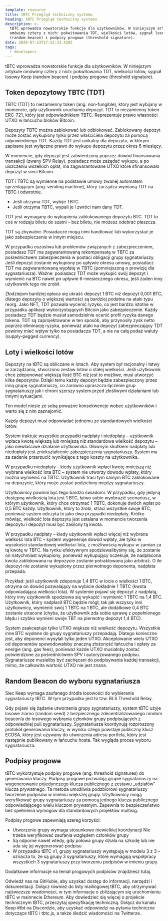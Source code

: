 ```yaml
---
template: resource
title: tBTC Przegląd techniczny systemu
heading: tBTC Przegląd techniczny systemu
description: >-
  tBTC wprowadza nowatorskie funkcje dla użytkowników. W niniejszym artykule
  omówimy cztery z nich: pokwitowania TDT, wielkości lotów, sygnał losowy Keep
  (random beacon) i podpisy progowe (threshold signature).
date: 2020-07-23T17:52:23.428Z
tags:
  - developers
---
```

tBTC wprowadza nowatorskie funkcje dla użytkowników. W niniejszym artykule omówimy cztery z nich: pokwitowania TDT, wielkości lotów, sygnał losowy Keep (random beacon) i podpisy progowe (threshold signature).

## Token depozytowy TBTC (TDT)

TBTC (TDT) to niezamienny token (ang. non-fungible), który jest wybijany w momencie, gdy użytkownik uruchamia depozyt. TDT to niezamienny token ERC-721, który jest odpowiednikiem TBTC. Reprezentuje prawo własności UTXO w łańcuchu bloków Bitcoin.

Depozyty TBTC można zablokować lub odblokować. Zablokowany depozyt może zostać wykupiony tylko przez właściciela depozytu za pomocą odpowiedniego TDT. Każdy TDT jest unikalny dla depozytu, w którym zapisane jest wyłączne prawo do wykupu depozytu przez okres 6 miesięcy.

W momencie, gdy depozyt jest zatwierdzony poprzez dowód finansowania transakcji (zwany SPV Relay), posiadacz może zażądać wykupu, a po uiszczeniu wszelkich opłat, ma zagwarantowane UTXO które sfinansowało depozyt w sieci Bitcoin.

TDT i TBTC są wymienne na podstawie umowy zwanej automatem sprzedającym (ang. vending machine), który zarządza wymianą TDT na TBTC i odwrotnie.

* Jeśli otrzyma TDT, wybije TBTC. 
* Jeśli otrzyma TBTC, wypali je i zwróci nam dany TDT.

TDT jest wymagany do wykupienia zablokowanego depozytu BTC. TDT to coś w rodzaju biletu do szatni – bez biletu, nie możesz odebrać płaszcza.

TDT są zbywalne. Posiadacze mogą nimi handlować lub wykorzystać je jako zabezpieczenie w innym miejscu.

W przypadku oszustwa lub problemów związanych z zabezpieczeniem, posiadasz TDT ma zagwarantowaną rekompensatę w TBTC za pośrednictwem zabezpieczenia w postaci obligacji grupy sygnatariuszy. Jeśli depozyt zostanie wykupiony po upływie okresu umowy, posiadacz TDT ma zagwarantowaną wypłatę w TBTC (pomniejszoną o prowizję dla sygnatariusza). Ważne: posiadacz TDT może wykupić swój depozyt i wymienić na BTC nawet po upływie 6-miesiecznego okresu, jeśli żaden inny użytkownik tego nie zrobił.

Złodziejom bardziej opłaca się ukraść depozyt 1 BTC niż depozyt 0,001 BTC, dlatego depozyty o większej wartości są bardziej podatne na ataki typu reorg. Jako NFT, TDT pozwala wycenić ryzyko, co jest bardzo istotne w przypadku aplikacji wykorzystujących Bitcoin jako zabezpieczenie. Każdy posiadacz TDT będzie musiał samodzielnie ocenić profil ryzyka danego tokena. TDT są zaprojektowane w ten sposób, aby przynosiły zysk netto poprzez eliminację ryzyka, ponieważ ataki na depozyt zabezpieczający TDT powinny mieć wpływ tylko na posiadacza TDT, a nie na całą podaż waluty (supply-pegged currency).

## Loty i wielkości lotów

Depozyty na tBTC są obliczane w lotach. Aby system był racjonalny i łatwy w zarządzaniu, stworzono zestaw lotów o stałej wielkości. Jeśli użytkownik chce zdeponować większą ilość BTC niż jest to możliwe, musi utworzyć kilka depozytów. Dzięki temu każdy depozyt będzie zabezpieczony przez inną grupę sygnatariuszy, co zarówno upraszcza łączenie grup sygnatariuszy jak i chroni szerszy system przed złośliwymi działaniami lub innymi sytuacjami.

Ten model niesie ze sobą poważne konsekwencje wobec użytkowników i warto się z nim zaznajomić.

Każdy depozyt musi odpowiadać jednemu ze standardowych wielkości lotów.

System traktuje wszystkie przypadki nadpłaty i niedopłaty – użytkownik wpłaca kwotę większą lub mniejszą niż standardowa wielkość depozytu – jako niewłaściwe działanie użytkownika. Głównym skutkiem nadpłaty lub niedopłaty jest zniekształcenie zabezpieczenia sygnatariuszy. System ma za zadanie przerzucić wynikające z tego koszty na użytkownika.

W przypadku niedopłaty – kiedy użytkownik wpłaci kwotę mniejszą niż wybrana wielkość lota BTC – system nie utworzy dowodu wpłaty, który można wymienić na TBTC. Użytkownik traci tym samym BTC zablokowane na depozycie, który może zostać podzielony między sygnatariuszy.

Użytkownicy powinni być tego bardzo świadomi. W przypadku, gdy jedyną dostępną wielkością lota jest 1 BTC, łatwo sobie wyobrazić scenariusz, w którym użytkownik, który chce otrzymać 1 TBTC, dokonuje dwóch wpłat po 0,5 BTC każdy. Użytkownik, który to zrobi, straci wszystkie swoje BTC, ponieważ system odczyta to jako dwa przypadki niedopłaty. Krótko mówiąc, wielkość lota depozytu jest ustalana w momencie tworzenia depozytu i depozyt musi być zasilony tą kwota.

W przypadku nadpłaty – kiedy użytkownik wpłaci więcej niż wybrana wielkość lota BTC – system wygeneruje dowód wpłaty, ale tylko w wysokości standardowej wielkości lota, z możliwością wykupu w zamian za tą kwotę w TBTC. Na rynku efektywnym spodziewalibyśmy się, że zostanie on natychmiast wykupiony, ponieważ wykupujący oczekuje, że nadpłacona kwota zablokowana na depozycie zostanie potraktowana jako arbitraż. O ile depozyt nie zostanie wykupiony przez pierwotnego deponenta, nadpłata przepada.

Przykład: jeśli użytkownik zdeponuje 1,4 BTC w locie o wielkości 1 BTC, otrzyma on dowód pozwalający na wybicie dokładnie 1 TBTC (kwota odpowiadająca wielkości lota). W systemie pojawi się depozyt z nadpłatą, który inny użytkownik spodziewa się wykupić i wymienić 1 TBTC na 1,4 BTC. Użytkownik, który nadpłacił BTC będzie mógł, tak jak wszyscy inni użytkownicy, wymienić swój 1 TBTC na 1 BTC, ale dodatkowe 0,4 BTC zostanie utracone (chyba, że użytkownik zda sobie sprawę z popełnionego błędu i szybko wymieni swoje TBT na pierwotny depozyt 1,4 BTC).

System zaakceptuje tylko UTXO większe niż wielkość depozytu. Wszystkie inne BTC wysłane do grupy sygnatariuszy przepadają. Dlatego konieczne jest, aby deponenci wysyłali tylko jeden UTXO. Akceptowanie wielu UTXO od deponentów spowodowałoby znaczną złożoność łańcucha i opłaty za energie (ang. gas fees), ponieważ każde UTXO musiałoby zostać potwierdzone za pośrednictwem SPV i autoryzowanego podpisu. Sygnatariusze musieliby być zachęcani do podpisywania każdej transakcji, mimo, że całkowita wartość UTXO nie jest znana.

## Random Beacon do wyboru sygnatariusza

Siec Keep wymaga zaufanego źródła losowości do wybierania sygnatariuszy tBTC. W tym przypadku jest to tzw. BLS Threshold Relay.

Gdy pojawi się żądanie utworzenia grupy sygnatariuszy, system tBTC użyje losowe ziarno (random seed) z bezpiecznego zdecentralizowanego random beacon’a do losowego wybrania członków grupy podpisujących z odpowiedniej puli sygnatariuszy. Sygnatariusze koordynują rozproszony protokół generowania kluczy, w wyniku czego powstaje publiczny klucz ECDSA, który jest używany do utworzenia adresu portfela, który jest następnie publikowany w łańcuchu hosta. Tak wygląda proces wyboru sygnatariusza.

## Podpisy progowe

tBTC wykorzystuje podpisy progowe (ang. threshold signatures) do generowania kluczy. Podpisy progowe pozwalają grupie sygnatariuszy na wygenerowanie pojedynczego klucza publicznego z zestawu „udziałów” klucza prywatnego. Ta metoda umożliwia podzbiorowi sygnatariuszy tworzenie podpisów w imieniu większej grupy. Użytkownicy mogą weryfikować grupy sygnatariuszy za pomocą jednego klucza publicznego odpowiadającego wielu kluczom prywatnym. Zapewnia to bezpieczeństwo bez spełnienia wymogów dla standardowych projektów multisig.

Podpisy progowe zapewniają szereg korzyści:

* Utworzenie grupy wymaga stosunkowo niewielkiej koordynacji Nie trzeba weryfikować zaufania względem członków grupy
* Są odporne nawet wtedy, gdy połowa grupy działa na szkodę lub nie uda się jej wygenerować podpisu
* W przypadku tBTC v1, grupy sygnatariuszy występują w modelu 3 z 3 – oznacza to, że są grupy 3 sygnatariuszy, które wymagają współpracy wszystkich 3 sygnatariuszy przy tworzeniu podpisów w imieniu grupy.

Dodatkowe informacje na temat progowych podpisów znajdziesz tutaj.

Odwiedź nas na GitHubie, aby uzyskać dostęp do informacji, narzędzi i dokumentacji. Dołącz również do listy mailingowej tBTC, aby otrzymywać najświeższe wiadomości, w tym informacje o zbliżającym się uruchomieniu tBTC w mainnecie Ethereum. Aby dowiedzieć się więcej o projekcie technicznym tBTC, przeczytaj specyfikację techniczną. Dołącz do kanału Keep #tbt na Discordzie, aby uzyskać odpowiedzi na pytania techniczne dotyczące tBTC i tbtc.js, a także śledzić wiadomości na Twitterze.
